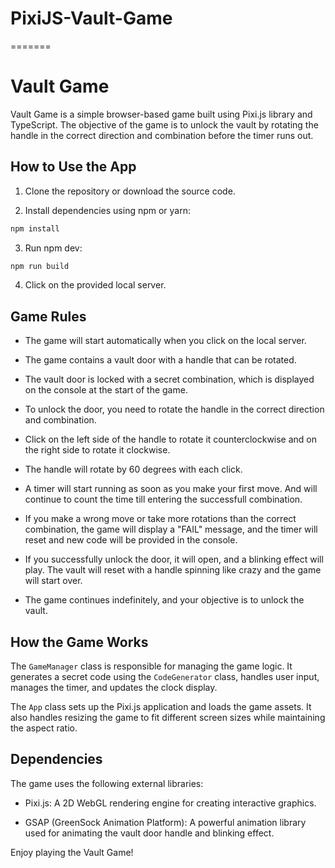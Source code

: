 # PixiJS-Vault-Game

=======

# Vault Game

Vault Game is a simple browser-based game built using Pixi.js library and TypeScript. The objective of the game is to unlock the vault by rotating the handle in the correct direction and combination before the timer runs out.

## How to Use the App

1. Clone the repository or download the source code.

2. Install dependencies using npm or yarn:

```bash
npm install
```

3. Run npm dev:

```bash
npm run build
```

4. Click on the provided local server.

## Game Rules

- The game will start automatically when you click on the local server.

- The game contains a vault door with a handle that can be rotated.

- The vault door is locked with a secret combination, which is displayed on the console at the start of the game.

- To unlock the door, you need to rotate the handle in the correct direction and combination.

- Click on the left side of the handle to rotate it counterclockwise and on the right side to rotate it clockwise.

- The handle will rotate by 60 degrees with each click.

- A timer will start running as soon as you make your first move. And will continue to count the time till entering the successfull combination.

- If you make a wrong move or take more rotations than the correct combination, the game will display a "FAIL" message, and the timer will reset and new code will be provided in the console.

- If you successfully unlock the door, it will open, and a blinking effect will play. The vault will reset with a handle spinning like crazy and the game will start over.

- The game continues indefinitely, and your objective is to unlock the vault.

## How the Game Works

The `GameManager` class is responsible for managing the game logic. It generates a secret code using the `CodeGenerator` class, handles user input, manages the timer, and updates the clock display.

The `App` class sets up the Pixi.js application and loads the game assets. It also handles resizing the game to fit different screen sizes while maintaining the aspect ratio.

## Dependencies

The game uses the following external libraries:

- Pixi.js: A 2D WebGL rendering engine for creating interactive graphics.

- GSAP (GreenSock Animation Platform): A powerful animation library used for animating the vault door handle and blinking effect.

Enjoy playing the Vault Game!
